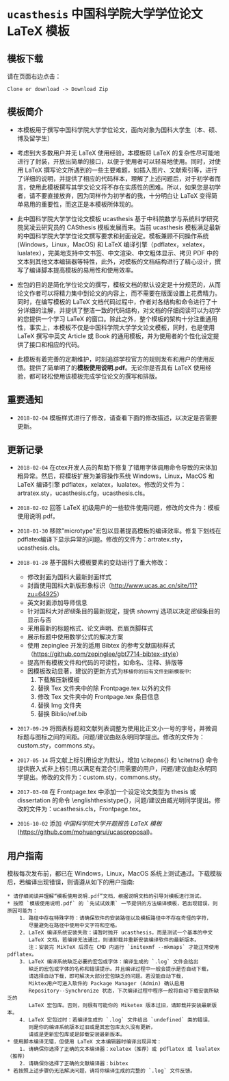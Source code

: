 # `ucasthesis` 中国科学院大学学位论文 LaTeX 模板

## 模板下载

请在页面右边点击：

```
Clone or download -> Download Zip
```
## 模板简介
 
* 本模板用于撰写中国科学院大学学位论文，面向对象为国科大学生（本、硕、博及留学生）

* 考虑到大多数用户并无 LaTeX 使用经验，本模板将 LaTeX 的复杂性尽可能地进行了封装，开放出简单的接口，以便于使用者可以轻易地使用。同时，对使用 LaTeX 撰写论文所遇到的一些主要难题，如插入图片、文献索引等，进行了详细的说明，并提供了相应的代码样本，理解了上述问题后，对于初学者而言，使用此模板撰写其学文论文将不存在实质性的困难。所以，如果您是初学者，请不要直接放弃，因为同样作为初学者的我，十分明白让 LaTeX 变得简单易用的重要性，而这正是本模板所体现的。

* 此中国科学院大学学位论文模板 ucasthesis 基于中科院数学与系统科学研究院吴凌云研究员的 CASthesis 模板发展而来。当前 ucasthesis 模板满足最新的中国科学院大学学位论文撰写要求和封面设定。模板兼顾不同操作系统 (Windows，Linux，MacOS) 和 LaTeX 编译引擎（pdflatex，xelatex，lualatex），完美地支持中文书签、中文渲染、中文粗体显示、拷贝 PDF 中的文本到其他文本编辑器等特性，此外，对模板的文档结构进行了精心设计，撰写了编译脚本提高模板的易用性和使用效率。

* 宏包的目的是简化学位论文的撰写，模板文档的默认设定是十分规范的，从而论文作者可以将精力集中到论文的内容上，而不需要在版面设置上花费精力。 同时，在编写模板的 LaTeX 文档代码过程中，作者对各结构和命令进行了十分详细的注解，并提供了整洁一致的代码结构，对文档的仔细阅读可以为初学的您提供一个学习 LaTeX 的窗口。除此之外，整个模板的架构十分注重通用性，事实上，本模板不仅是中国科学院大学学文论文模板，同时，也是使用 LaTeX 撰写中英文 Article 或 Book 的通用模板，并为使用者的个性化设定提供了接口和相应的代码。

* 此模板有着完善的定期维护，时刻追踪学校官方的规则发布和用户的使用反馈。提供了简单明了的**模板使用说明.pdf**。无论你是否具有 LaTeX 使用经验，都可轻松使用该模板完成学位论文的撰写和排版。

## 重要通知

* `2018-02-04` 模板样式进行了修改，请查看下面的修改描述，以决定是否需要更新。

## 更新记录

* `2018-02-04` 在ctex开发人员的帮助下修复了错用字体调用命令导致的宋体加粗异常。然后，将模板扩展为兼容操作系统 Windows，Linux，MacOS 和 LaTeX 编译引擎 pdflatex，xelatex，lualatex。修改的文件为：artratex.sty，ucasthesis.cfg，ucasthesis.cls。

* `2018-02-02` 回答 LaTeX 初级用户的一些软件使用问题，修改的文件为：模板使用说明.pdf。

* `2018-01-30` 移除"microtype"宏包以显著提高模板的编译效率。修复下划线在pdflatex编译下显示异常的问题。修改的文件为：artratex.sty，ucasthesis.cls。

* `2018-01-28` 基于国科大模板要素的变动进行了重大修改：
    * 修改封面为国科大最新封面样式
    * 封面使用国科大新版形象标识（<http://www.ucas.ac.cn/site/11?zu=64925>）
    * 英文封面添加导师信息
    * 针对国科大对*密级*条目的最新规定，提供 *showmj* 选项以决定*密级*条目的显示与否
    * 采用最新的标题格式、论文声明、页眉页脚样式
    * 展示标题中使用数学公式的解决方案
    * 使用 zepinglee 开发的适用 Bibtex 的参考文献国标样式（<https://github.com/zepinglee/gbt7714-bibtex-style>）
    * 提高所有模板文件和代码的可读性，如命名、注释、排版等
    * 因模板改动显著，建议的更新方式为`移植你的旧有文件到新模板中`:
        1. 下载解压新模板
        2. 替换 Tex 文件夹中的除 Frontpage.tex 以外的文件
        3. 修改 Tex 文件夹中的 Frontpage.tex 条目信息
        4. 替换 Img 文件夹
        5. 替换 Biblio/ref.bib

* `2017-09-29` 将图表标题和文献列表调整为使用比正文小一号的字号，并微调标题与图标之间的间距。问题/建议由赵永明同学提出。修改的文件为：custom.sty，commons.sty。

* `2017-05-14` 将文献上标引用设定为默认，增加 \citepns{} 和 \citetns{} 命令提供嵌入式非上标引用以满足有混合引用需要的用户，问题/建议由赵永明同学提出。修改的文件为：custom.sty，commons.sty。

* `2017-03-08` 在 Frontpage.tex 中添加一个设定论文类型为 thesis 或 dissertation 的命令 \englishthesistype{}，问题/建议由臧光明同学提出。修改的文件为：ucasthesis.cls，Frontpage.tex。

* `2016-10-02` 添加 *中国科学院大学开题报告 LaTeX 模板* (<https://github.com/mohuangrui/ucasproposal>)。

## 用户指南

模板每次发布前，都已在 Windows，Linux，MacOS 系统上测试通过。下载模板后，若编译出现错误，则请遵从如下的用户指南:

    * 请仔细阅读并理解“模板使用说明.pdf”文档，根据说明文档的引导对模板进行测试。
    * 按照 `模板使用说明.pdf` 的 `先试试效果` 一节提供的方法编译模板，若出现错误，则原因可能为：
        1. 路径中存在特殊字符：请确保软件的安装路径以及模板路径中不存在奇怪的字符，
           尽量避免在路径中使用中文字符和空格。
        2. LaTeX 编译系统安装失败：请暂时抛开 ucasthesis，而是测试一个基本的中文
           LaTeX 文档，若编译无法通过，则请卸载并重新安装编译软件的最新版本。
           注：安装完 MikTeX 后须在 CMD 内运行 `initexmf --mkmaps` 才能正常使用 pdflatex。
        3. LaTeX 编译系统缺乏必要的宏包或字体：编译生成的 `.log` 文件会给出
           缺乏的宏包或字体的名称和错误提示。并且编译过程中一般会提示是否自动下载，
           请选择自动下载，即可解决大部分宏包缺乏的问题。若没能自动下载，
           Miktex用户可进入软件的 Package Manager (Admin) 确认启用 
           Repository--Synchronize 状态，下次编译过程中程序一般将自动下载安装所缺乏的
           LaTeX 宏包库。否则，则很有可能你的 Miketex 版本过旧，请卸载并安装最新版本。
        4. LaTeX 宏包过时：若编译生成的 `.log` 文件给出 `undefined` 类的错误，
           则是你的编译系统版本过旧或是其宏包库太久没有更新，
           请或是更新宏包库或是卸载安装最新版本。
    * 使用脚本编译无错，但使用 LaTeX 文本编辑器时编译出现异常：
        1. 请确保你选择了正确的文本编译器：xelatex（推荐）或 pdflatex 或 lualatex（推荐）
        2. 请确保你选择了正确的文献编译器：bibtex
    * 若按照上述步骤仍无法解决问题，请将你编译生成的完整的 `.log` 文件反馈。
